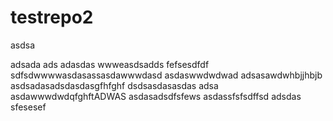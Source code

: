 # testrepo2

asdsa

adsada
ads
adasdas
wwweasdsadds
fefsesdfdf
sdfsdwwwwasdasassasdawwwdasd
asdaswwdwdwad
adsasawdwhbjjhbjb
asdsadasadsdasdasgfhfghf
dsdsasdasasdas
adsa
asdawwwdwdqfghftADWAS
asdasadsdfsfews
asdassfsfsdffsd
adsdas
sfesesef
